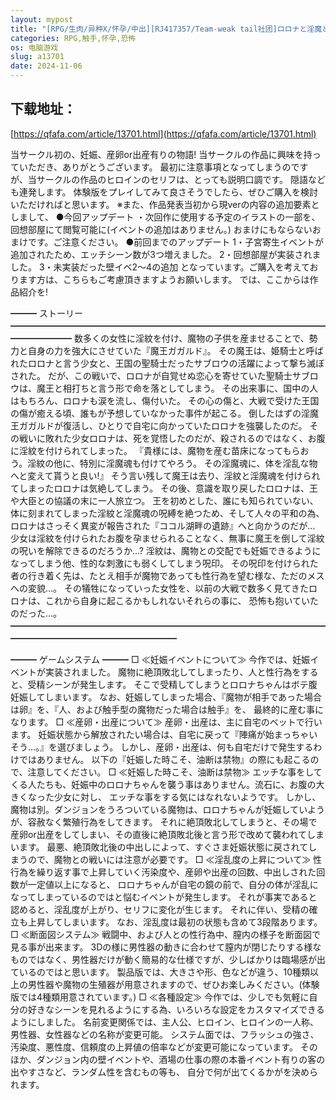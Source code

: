 ```yaml
---
layout: mypost
title: "[RPG/生肉/异种X/怀孕/中出][RJ417357/Team-weak tail社团]ロロナと淫魔と憑依魂[PC/1.32G]"
categories: RPG,触手,怀孕,恐怖
os: 电脑游戏
slug: a13701
date: 2024-11-06
---
```


## 下载地址：

[https://qfafa.com/article/13701.html](https://qfafa.com/article/13701.html)

当サークル初の、妊娠、産卵or出産有りの物語!
当サークルの作品に興味を持っていただき、ありがとうございます。
最初に注意事項となってしまうのですが、当サークルの作品のヒロインのセリフは、とっても説明口調です。
隠語なども連発します。
体験版をプレイしてみて良さそうでしたら、ぜひご購入を検討いただければと思います。
※また、作品発表当初から現verの内容の追加要素としまして、
●今回アップデート
・次回作に使用する予定のイラストの一部を、回想部屋にて閲覧可能に(イベントの追加はありません。)
おまけにもならないおまけです。ご注意ください。
●前回までのアップデート
1・子宮寄生イベントが追加されたため、エッチシーン数が3つ増えました。
2・回想部屋が実装されました。
3・未実装だった壁イベ2～4の追加 
となっています。ご購入を考えております方は、こちらもご考慮頂きますようお願いします。
では、ここからは作品紹介を!

━━━ ストーリー ━━━━━━━━━━━━━━━━━━━━━━━━━━━━━━━━━━━━━━━━━━━
数多くの女性に淫紋を付け、魔物の子供を産ませることで、勢力と自身の力を強大にさせていた『魔王ガガルド』。
その魔王は、姫騎士と呼ばれたロロナと言う少女と、王国の聖騎士だったサブロウの活躍によって撃ち滅ぼされた。
だが、この戦いで、ロロナが自覚せぬ恋心を寄せていた聖騎士サブロウは、魔王と相打ちと言う形で命を落としてしまう。
その出来事に、国中の人はもちろん、ロロナも涙を流し、傷付いた。
その心の傷と、大戦で受けた王国の傷が癒える頃、誰もが予想していなかった事件が起こる。
倒したはずの淫魔王ガガルドが復活し、ひとりで自宅に向かっていたロロナを強襲したのだ。
その戦いに敗れた少女ロロナは、死を覚悟したのだが、殺されるのではなく、お腹に淫紋を付けられてしまった。
『貴様には、魔物を産む苗床になってもらおう。淫紋の他に、特別に淫魔魂も付けてやろう。
その淫魔魂に、体を淫乱な物へと変えて貰うと良い!』
そう言い残して魔王は去り、淫紋と淫魔魂を付けられてしまったロロナは気絶してしまう。
その後、意識を取り戻したロロナは、王や大臣との協議の末に一人旅立つ。
王を初めとした、誰にも知られていない、体に刻まれてしまった淫紋と淫魔魂の呪縛を絶つため、そして人々の平和の為、
ロロナはさっそく異変が報告された『ココル湖畔の遺跡』へと向かうのだが…
少女は淫紋を付けられたお腹を孕ませられることなく、無事に魔王を倒して淫紋の呪いを解除できるのだろうか…?
淫紋は、魔物との交配でも妊娠できるようになってしまう他、性的な刺激にも弱くしてしまう呪印。
その呪印を付けられた者の行き着く先は、たとえ相手が魔物であっても性行為を望む様な、ただのメスへの変貌…。
その犠牲になっていった女性を、以前の大戦で数多く見てきたロロナは、これから自身に起こるかもしれないそれらの事に、
恐怖も抱いていたのだった…。
━━━━━━━━━━━━━━━━━━━━━━━━━━━━━━━━━━━━━━━━━━━━━━━━━━━━━━━

━━━ ゲームシステム ━━━
□ ≪妊娠イベントについて≫
今作では、妊娠イベントが実装されました。
魔物に絶頂敗北してしまったり、人と性行為をすると、受精シーンが発生します。
そこで受精してしまうとロロナちゃんはボテ腹妊娠してしまいます。
なお、妊娠してしまった場合、『魔物が相手であった場合は卵』を、『人、および触手型の魔物だった場合は触手』を、
最終的に産む事になります。
□ ≪産卵・出産について≫
産卵・出産は、主に自宅のベットで行います。
妊娠状態から解放されたい場合は、自宅に戻って『陣痛が始まっちゃいそう…。』を選びましょう。
しかし、産卵・出産は、何も自宅だけで発生するわけではありません。
以下の『妊娠した時こそ、油断は禁物』の際にも起こるので、注意してください。
□ ≪妊娠した時こそ、油断は禁物≫
エッチな事をしてくる人たちも、妊娠中のロロナちゃんを襲う事はありません。流石に、お腹の大きくなった少女に対し、
エッチな事をする気にはなれないようです。
しかし、魔物は別。ダンジョンをうろついている魔物は、ロロナちゃんが妊娠していようが、容赦なく繁殖行為をしてきます。
それに絶頂敗北してしまうと、その場で産卵or出産をしてしまい、その直後に絶頂敗北後と言う形で改めて襲われてしまいます。
最悪、絶頂敗北後の中出しによって、すぐさま妊娠状態に戻されてしまうので、魔物との戦いには注意が必要です。
□ ≪淫乱度の上昇について≫
性行為を繰り返す事で上昇していく汚染度や、産卵や出産の回数、中出しされた回数が一定値以上になると、
ロロナちゃんが自宅の鏡の前で、自分の体が淫乱になってしまっているのではと悩むイベントが発生します。
それが事実であると認めると、淫乱度が上がり、セリフに変化が生じます。
それに伴い、受精の確立も上昇してしまいます。
なお、淫乱度は最初の状態も含めて3段階あります。
□ ≪断面図システム≫
戦闘中、および人との性行為中、膣内の様子を断面図で見る事が出来ます。
3Dの様に男性器の動きに合わせて膣内が閉じたりする様なものではなく、男性器だけが動く簡易的な仕様ですが、少しばかりは臨場感が出ているのではと思います。
製品版では、大きさや形、色などが違う、10種類以上の男性器や魔物の生殖器が用意されますので、ぜひお楽しみください。(体験版では4種類用意されています。)
□ ≪各種設定≫
今作では、少しでも気軽に自分の好きなシーンを見れるようにする為、いろいろな設定をカスタマイズできるようにしました。
名前変更関係では、主人公、ヒロイン、ヒロインの一人称、男性器、女性器などの名称が変更可能。
システム面では、フラッシュの強さ、汚染度、悪性度、信頼度の上昇値の倍率などが変更可能になっています。
そのほか、ダンジョン内の壁イベントや、酒場の仕事の際の本番イベント有りの客の出やすさなど、ランダム性を含むもの等も、
自分で何が出てくるかがを決められます。